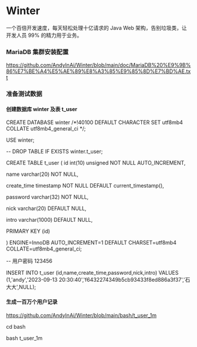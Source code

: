 
# Winter
一个百倍开发速度，每天轻松处理十亿请求的 Java Web 架构，告别垃圾类，让开发人员 99% 的精力用于业务。

### MariaDB 集群安装配置 

<https://github.com/AndyInAi/Winter/blob/main/doc/MariaDB%20%E9%9B%86%E7%BE%A4%E5%AE%89%E8%A3%85%E9%85%8D%E7%BD%AE.txt>

### 准备测试数据

#### 创建数据库 winter 及表 t_user 

CREATE DATABASE winter /*!40100 DEFAULT CHARACTER SET utf8mb4 COLLATE utf8mb4_general_ci */;

USE winter;

-- DROP TABLE IF EXISTS winter.t_user;

CREATE TABLE t_user (
  id int(10) unsigned NOT NULL AUTO_INCREMENT,
  
  name varchar(20) NOT NULL,
  
  create_time timestamp NOT NULL DEFAULT current_timestamp(),
  
  password varchar(32) NOT NULL,
  
  nick varchar(20) DEFAULT NULL,
  
  intro varchar(1000) DEFAULT NULL,
  
  PRIMARY KEY (id)
  
) ENGINE=InnoDB AUTO_INCREMENT=1 DEFAULT CHARSET=utf8mb4 COLLATE=utf8mb4_general_ci;

-- 用户密码 123456


INSERT INTO t_user (id,name,create_time,password,nick,intro) VALUES  (1,'andy','2023-09-13 20:30:40','f6432274349b5cb93433f8ed886a3f37','石大大',NULL);

#### 生成一百万个用户记录

<https://github.com/AndyInAi/Winter/blob/main/bash/t_user_1m>

cd bash

bash t_user_1m

